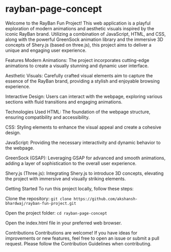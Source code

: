 # rayban-page-concept
Welcome to the RayBan Fun Project! This web application is a playful exploration of modern animations and aesthetic visuals inspired by the iconic RayBan brand. Utilizing a combination of JavaScript, HTML, and CSS, along with the powerful GreenSock animation library and the immersive 3D concepts of Shery.js (based on three.js), this project aims to deliver a unique and engaging user experience.

Features
Modern Animations: The project incorporates cutting-edge animations to create a visually stunning and dynamic user interface.

Aesthetic Visuals: Carefully crafted visual elements aim to capture the essence of the RayBan brand, providing a stylish and enjoyable browsing experience.

Interactive Design: Users can interact with the webpage, exploring various sections with fluid transitions and engaging animations.

Technologies Used
HTML: The foundation of the webpage structure, ensuring compatibility and accessibility.

CSS: Styling elements to enhance the visual appeal and create a cohesive design.

JavaScript: Providing the necessary interactivity and dynamic behavior to the webpage.

GreenSock (GSAP): Leveraging GSAP for advanced and smooth animations, adding a layer of sophistication to the overall user experience.

Shery.js (Three.js): Integrating Shery.js to introduce 3D concepts, elevating the project with immersive and visually striking elements.

Getting Started
To run this project locally, follow these steps:

Clone the repository:
`git clone https://github.com/akshansh-bhardwaj/rayban-fun-project.git`

Open the project folder:
`cd rayban-page-concept`

Open the index.html file in your preferred web browser.

Contributions
Contributions are welcome! If you have ideas for improvements or new features, feel free to open an issue or submit a pull request. Please follow the Contribution Guidelines when contributing.
